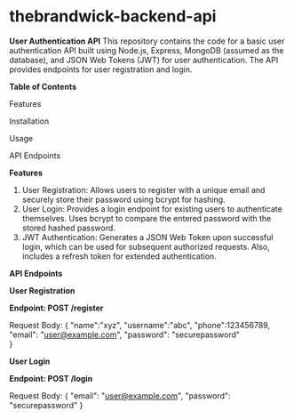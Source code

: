 # thebrandwick-backend-api
**User Authentication API**
This repository contains the code for a basic user authentication API built using Node.js, Express, MongoDB (assumed as the database), and JSON Web Tokens (JWT) for user authentication. The API provides endpoints for user registration and login.

**Table of Contents**

Features

Installation

Usage

API Endpoints

**Features**
1. User Registration: Allows users to register with a unique email and securely store their password using bcrypt for hashing.
2. User Login: Provides a login endpoint for existing users to authenticate themselves. Uses bcrypt to compare the entered password with the stored hashed password.
3. JWT Authentication: Generates a JSON Web Token upon successful login, which can be used for subsequent authorized requests. Also, includes a refresh token for extended authentication.

**API Endpoints**

**User Registration**

**Endpoint: POST /register**

Request Body:
{
  "name":"xyz",
  "username":"abc",
  "phone":123456789,
  "email": "user@example.com",
  "password": "securepassword"  
}

**User Login**

**Endpoint: POST /login**

Request Body:
{
  "email": "user@example.com",
  "password": "securepassword"
}

